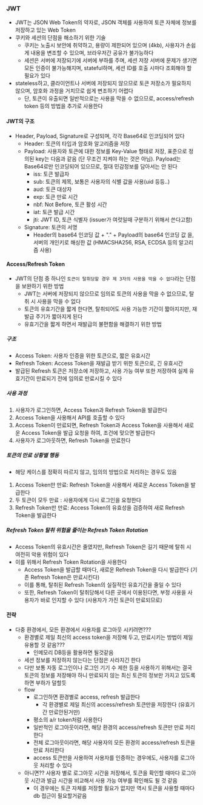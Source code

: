 ### JWT
- JWT는 JSON Web Token의 약자로, JSON 객체를 사용하여 토큰 자체에 정보를 저장하고 있는 Web Token
- 쿠키와 세션의 단점을 해소하기 위한 기술
  - 쿠키는 노출시 보안에 취약하고, 용량이 제한되어 있으며 (4kb), 사용자가 손쉽게 내용을 변조할 수 있으며, 브라우저간 공유가 불가능하다
  - 세션은 서버에 저장되기에 서버에 부하를 주며, 세션 저장 서버에 문제가 생기면 모든 인증이 불가능해지며, stateful하며, 세션 ID를 호출 시마다 조회해야 할 필요가 있다
- stateless하고, 클라이언트나 서버에 저장되지 않으므로 토큰 저장소가 필요하지 않으며, 암호화 과정을 거치므로 쉽게 변조하기 어렵다
  - 단, 토큰이 유출되면 일반적으로는 사용을 막을 수 없으므로, access/refresh token 등의 방법을 추가로 사용한다

#### JWT의 구조
- Header, Payload, Signature로 구성되며, 각각 Base64로 인코딩되어 있다
  - Header: 토큰의 타입과 암호화 알고리즘을 저장
  - Payload: 사용자와 토큰에 대한 정보를 Key-Value 형태로 저장, 표준으로 정의된 key는 다음과 같음 (단 무조건 지켜야 하는 것은 아님). Payload는 Base64로만 인코딩되어 있으므로, 절대 민감정보를 담아서는 안 된다
    - iss: 토큰 발급자
    - sub: 토큰의 제목, 보통은 사용자의 식별 값을 사용(uid 등등..)
    - aud: 토큰 대상자
    - exp: 토큰 만료 시간
    - nbf: Not Before, 토큰 활성 시간
    - iat: 토큰 발급 시간
    - jti: JWT ID, 토큰 식별자 (issuer가 여럿일때 구분하기 위해서 쓴다고함)
  - Signature: 토큰의 서명
    - Header의 base64 인코딩 값 + "." + Payload의 base64 인코딩 값 을, 서버의 개인키로 해싱한 값 (HMACSHA256, RSA, ECDSA 등의 알고리즘 사용)

#### Access/Refresh Token
- JWT의 단점 중 하나인 `토큰이 탈취당할 경우 제 3자의 사용을 막을 수 없다`라는 단점을 보완하기 위한 방법
  - JWT는 서버에 저장되지 않으므로 임의로 토큰의 사용을 막을 수 없으므로, 탈취 시 사용을 막을 수 없다
  - 토큰의 유효기간을 짧게 한다면, 탈취되어도 사용 가능한 기간이 짧아지지만, 재발급 주기가 짧아지게 된다
  - 유효기간을 짧게 하면서 재발급의 불편함을 해결하기 위한 방법

##### 구조
- Access Token: 사용자 인증을 위한 토큰으로, 짧은 유효시간
- Refresh Token: Access Token을 재발급 받기 위한 토큰으로, 긴 유효시간
- 발급된 Refresh 토큰은 저장소에 저장하고, 사용 가능 여부 또한 저장하여 실제 유효기간이 만료되기 전에 임의로 만료시킬 수 있다

##### 사용 과정
1. 사용자가 로그인하면, Access Token과 Refresh Token을 발급한다
2. Access Token을 사용해서 API를 호출할 수 있다
3. Access Token이 만료되면, Refresh Token과 Access Token을 사용해서 새로운 Access Token을 발급 요청을 하여, 조건에 맞으면 발급한다
4. 사용자가 로그아웃하면, Refresh Token을 만료한다

##### 토큰의 만료 상황별 행동
- 해당 케이스를 정확히 따르지 않고, 임의의 방법으로 처리하는 경우도 있음
1. Access Token만 만료: Refresh Token을 사용해서 새로운 Access Token을 발급한다
2. 두 토큰이 모두 만료 : 사용자에게 다시 로그인을 요청한다
3. Refresh Token만 만료: Access Token의 유효성을 검증하여 새로 Refresh Token을 발급한다

##### Refresh Token 탈취 위험을 줄이는 Refresh Token Rotation
- Access Token의 유효시간은 줄였지만, Refresh Token은 길기 때문에 탈취 시 여전히 악용 위험이 있다
- 이를 위해서 Refresh Token Rotation을 사용한다
  - Access Token을 발급할 때마다, 새로운 Refresh Token을 다시 발급한다 (기존 Refresh Token은 만료시킨다)
  - 이를 통해, 탈취된 Refresh Token의 실질적인 유효기간을 줄일 수 있다
  - 또한, Refresh Token이 탈취당해서 다른 곳에서 이용된다면, 부정 사용을 사용자가 바로 인지할 수 있다 (사용자가 가진 토큰이 만료되므로)


#### 전략
- 다중 환경에서, 모든 환경에서 사용자를 로그아웃 시키려면???
  - 환경별로 제일 최신의 access token을 저장해 두고, 만료시키는 방법이 제일 유용할 것 같음???
    - 인메모리 DB등을 활용하면 될것같음
  - 세션 정보를 저장하지 않는다는 단점은 사라지긴 한다
  - 다만 보통 자동 로그인이나 로그인 기기 수 제한 등을 사용하기 위해서는 결국 토큰의 정보를 저장해야 하니 만료되지 않는 최신 토큰의 정보만 가지고 있도록 하면 부하가 덜할듯
  - flow
    - 로그인하면 환경별로 access, refresh 발급한다
      - 각 환경별로 제일 최신의 access/refresh 토큰만을 저장한다 (유효기간 만료안된거만)
    - 평소의 a/r token처럼 사용한다
    - 일반적인 로그아웃이라면, 해당 환경의 access/refresh 토큰만 만료 처리한다
    - 전체 로그아웃이라면, 해당 사용자의 모든 환경의 access/refresh 토큰을 만료 처리한다
    - access 토큰만을 사용하여 사용자를 인증하는 경우에도, 사용자를 로그아웃 처리할 수 있다
  - 아니면?? 사용자 별로 로그아웃 시간을 저장해서, 토큰을 확인할 때마다 로그아웃 시간과 발급 시간을 비교해서 사용 가능 여부를 확인해도 될 것 같음
    - 이 경우에는 토큰 자체를 저장할 필요가 없지만 역시 토큰을 사용할 때마다 db 접근이 필요할거같음